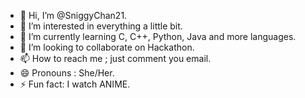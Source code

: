 - 👋 Hi, I’m @SniggyChan21.
- 👀 I’m interested in everything a little bit.
- 🌱 I’m currently learning C, C++, Python, Java and more languages.
- 💞️ I’m looking to collaborate on Hackathon.
- 📫 How to reach me ; just comment you email.
- 😄 Pronouns : She/Her.
- ⚡ Fun fact: I watch ANIME.

<!---
SniggyChan21/SniggyChan21 is a ✨ special ✨ repository because its `README.md` (this file) appears on your GitHub profile.
You can click the Preview link to take a look at your changes.
--->
